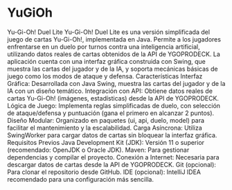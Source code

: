 # YuGiOh
Yu-Gi-Oh! Duel Lite
Yu-Gi-Oh! Duel Lite es una versión simplificada del juego de cartas Yu-Gi-Oh!, implementada en Java. Permite a los jugadores enfrentarse en un duelo por turnos contra una inteligencia artificial, utilizando datos reales de cartas obtenidos de la API de YGOPRODECK. La aplicación cuenta con una interfaz gráfica construida con Swing, que muestra las cartas del jugador y de la IA, y soporta mecánicas básicas de juego como los modos de ataque y defensa.
Características
Interfaz Gráfica: Desarrollada con Java Swing, muestra las cartas del jugador y de la IA con un diseño temático.
Integración con API: Obtiene datos reales de cartas Yu-Gi-Oh! (imágenes, estadísticas) desde la API de YGOPRODECK.
Lógica de Juego: Implementa reglas simplificadas de duelo, con selección de ataque/defensa y puntuación (gana el primero en alcanzar 2 puntos).
Diseño Modular: Organizado en paquetes (ui, api, duelo, model) para facilitar el mantenimiento y la escalabilidad.
Carga Asíncrona: Utiliza SwingWorker para cargar datos de cartas sin bloquear la interfaz gráfica.
Requisitos Previos
Java Development Kit (JDK): Versión 11 o superior (recomendado: OpenJDK o Oracle JDK).
Maven: Para gestionar dependencias y compilar el proyecto.
Conexión a Internet: Necesaria para descargar datos de cartas desde la API de YGOPRODECK.
Git (opcional): Para clonar el repositorio desde GitHub.
IDE (opcional): IntelliJ IDEA recomendado para una configuración más sencilla.
